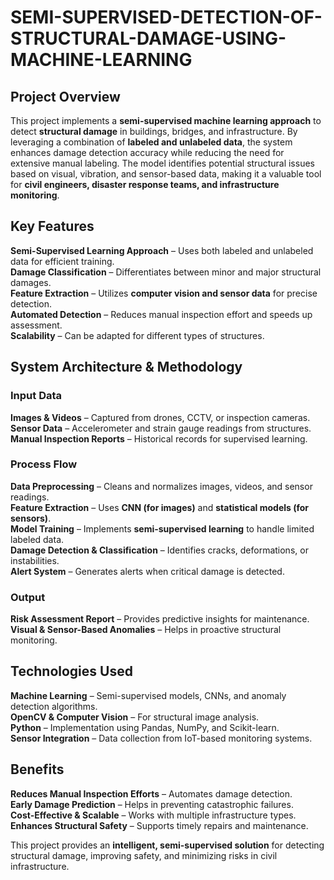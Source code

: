 # SEMI-SUPERVISED-DETECTION-OF-STRUCTURAL-DAMAGE-USING-MACHINE-LEARNING

## **Project Overview**  
This project implements a **semi-supervised machine learning approach** to detect **structural damage** in buildings, bridges, and infrastructure. By leveraging a combination of **labeled and unlabeled data**, the system enhances damage detection accuracy while reducing the need for extensive manual labeling. The model identifies potential structural issues based on visual, vibration, and sensor-based data, making it a valuable tool for **civil engineers, disaster response teams, and infrastructure monitoring**.  


## **Key Features**  
**Semi-Supervised Learning Approach** – Uses both labeled and unlabeled data for efficient training.  
**Damage Classification** – Differentiates between minor and major structural damages.  
**Feature Extraction** – Utilizes **computer vision and sensor data** for precise detection.  
**Automated Detection** – Reduces manual inspection effort and speeds up assessment.  
**Scalability** – Can be adapted for different types of structures.  

## **System Architecture & Methodology**  

### **Input Data**  
**Images & Videos** – Captured from drones, CCTV, or inspection cameras.  
**Sensor Data** – Accelerometer and strain gauge readings from structures.  
**Manual Inspection Reports** – Historical records for supervised learning.  

### **Process Flow**  
**Data Preprocessing** – Cleans and normalizes images, videos, and sensor readings.  
**Feature Extraction** – Uses **CNN (for images)** and **statistical models (for sensors)**.  
**Model Training** – Implements **semi-supervised learning** to handle limited labeled data.  
**Damage Detection & Classification** – Identifies cracks, deformations, or instabilities.  
**Alert System** – Generates alerts when critical damage is detected.  

### **Output**  
**Risk Assessment Report** – Provides predictive insights for maintenance.  
**Visual & Sensor-Based Anomalies** – Helps in proactive structural monitoring.  


## **Technologies Used**  
**Machine Learning** – Semi-supervised models, CNNs, and anomaly detection algorithms.  
**OpenCV & Computer Vision** – For structural image analysis.  
**Python** – Implementation using Pandas, NumPy, and Scikit-learn.  
**Sensor Integration** – Data collection from IoT-based monitoring systems.  


## **Benefits**  
**Reduces Manual Inspection Efforts** – Automates damage detection.  
**Early Damage Prediction** – Helps in preventing catastrophic failures.  
**Cost-Effective & Scalable** – Works with multiple infrastructure types.  
**Enhances Structural Safety** – Supports timely repairs and maintenance.  

This project provides an **intelligent, semi-supervised solution** for detecting structural damage, improving safety, and minimizing risks in civil infrastructure.
